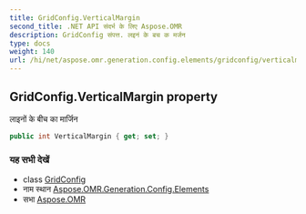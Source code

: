 ```yaml
---
title: GridConfig.VerticalMargin
second_title: .NET API संदर्भ के लिए Aspose.OMR
description: GridConfig संपत्त. लइनं के बच क मर्जन
type: docs
weight: 140
url: /hi/net/aspose.omr.generation.config.elements/gridconfig/verticalmargin/
---
```

## GridConfig.VerticalMargin property

लाइनों के बीच का मार्जिन

```csharp
public int VerticalMargin { get; set; }
```

### यह सभी देखें

* class [GridConfig](../)
* नाम स्थान [Aspose.OMR.Generation.Config.Elements](../../gridconfig/)
* सभा [Aspose.OMR](../../../)


